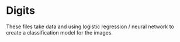 # Digits

These files take data and using logistic regression / neural network to create a classification model for the images. 
